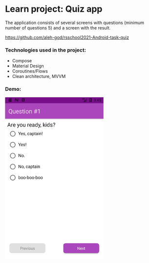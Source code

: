 # Learn project: Quiz app

The application consists of several screens with questions (minimum number of questions 5) and a screen with the result.

https://github.com/aleh-god/rsschool2021-Android-task-quiz

### Technologies used in the project:

* Compose
* Material Design
* Coroutines/Flows
* Clean architecture, MVVM

### Demo:

<img alt="demo" src="https://github.com/aleh-god/compose-school-second-task/blob/master/QuizComposeDemo.gif" />